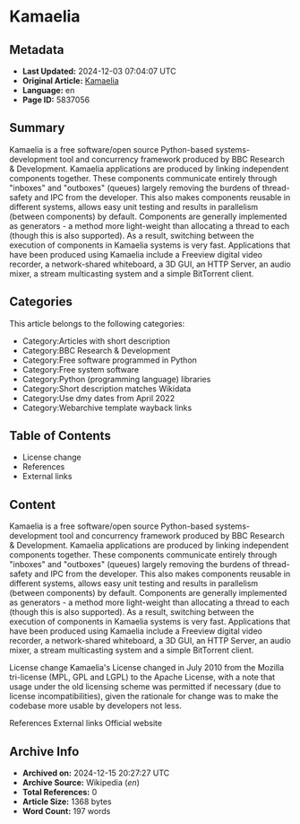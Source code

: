 # Kamaelia

## Metadata
- **Last Updated:** 2024-12-03 07:04:07 UTC
- **Original Article:** [Kamaelia](https://en.wikipedia.org/wiki/Kamaelia)
- **Language:** en
- **Page ID:** 5837056

## Summary
Kamaelia is a  free software/open source Python-based systems-development tool and concurrency framework produced by BBC Research & Development.
Kamaelia applications are produced by linking independent components together. These components communicate entirely through "inboxes" and "outboxes" (queues) largely removing the burdens of thread-safety and IPC from the developer. This also makes components reusable in different systems, allows easy unit testing and results in parallelism (between components) by default.
Components are generally implemented as generators - a method more light-weight than allocating a thread to each (though this is also supported). As a result, switching between the execution of components in Kamaelia systems is very fast.
Applications that have been produced using Kamaelia include a Freeview digital video recorder, a network-shared whiteboard, a 3D GUI, an HTTP Server, an audio mixer, a stream multicasting system and a simple BitTorrent client.

## Categories
This article belongs to the following categories:

- Category:Articles with short description
- Category:BBC Research & Development
- Category:Free software programmed in Python
- Category:Free system software
- Category:Python (programming language) libraries
- Category:Short description matches Wikidata
- Category:Use dmy dates from April 2022
- Category:Webarchive template wayback links

## Table of Contents

- License change
- References
- External links

## Content

Kamaelia is a  free software/open source Python-based systems-development tool and concurrency framework produced by BBC Research & Development.
Kamaelia applications are produced by linking independent components together. These components communicate entirely through "inboxes" and "outboxes" (queues) largely removing the burdens of thread-safety and IPC from the developer. This also makes components reusable in different systems, allows easy unit testing and results in parallelism (between components) by default.
Components are generally implemented as generators - a method more light-weight than allocating a thread to each (though this is also supported). As a result, switching between the execution of components in Kamaelia systems is very fast.
Applications that have been produced using Kamaelia include a Freeview digital video recorder, a network-shared whiteboard, a 3D GUI, an HTTP Server, an audio mixer, a stream multicasting system and a simple BitTorrent client.

License change
Kamaelia's License changed in July 2010  from the Mozilla tri-license (MPL, GPL and LGPL) to the Apache License, with a note that usage under the old licensing scheme was permitted if necessary (due to license incompatibilities), given the rationale for change was to make the codebase more usable by developers not less.

References
External links
Official website

## Archive Info
- **Archived on:** 2024-12-15 20:27:27 UTC
- **Archive Source:** Wikipedia (_en_)
- **Total References:** 0
- **Article Size:** 1368 bytes
- **Word Count:** 197 words
